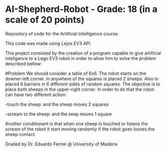 # AI-Shepherd-Robot - Grade: 18 (in a scale of 20 points)
Repository of code for the Artificial Intelligence course.

This code was made using Lejos EV3 API.

This project consisted by the creation of a program capable to give artificial inteligence
to a Lego EV3 robot in order to allow him to solve the problem described bellow:

#Problem
We should consider a table of 6x6.
The robot starts on the downer-left corner. In anywhere of the squares is placed 2 sheeps. 
Also is placed 6 barriers in 6 different sides of random squares.
The objective is to place both sheeps in the upper-right corner.
In order to do that the robot can have two different action:

  -touch the sheep: and the sheep moves 2 squares
  
  -scream to the sheep: and the seep moves 1 square
  
Another conditionant is that when one sheep is touched or listens the scream of the robot
it start moving randomly if the robot goes looses the sheep contact.



Graded by Dr. Eduardo Fermé @ University of Madeira
